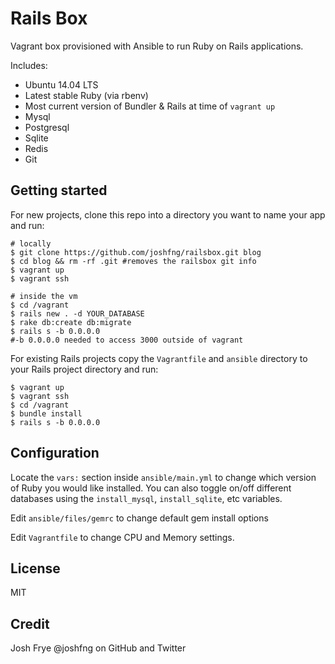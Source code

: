 # Rails Box

Vagrant box provisioned with Ansible to run Ruby on Rails applications.

Includes:
 - Ubuntu 14.04 LTS
 - Latest stable Ruby (via rbenv)
 - Most current version of Bundler & Rails at time of `vagrant up`
 - Mysql
 - Postgresql
 - Sqlite
 - Redis
 - Git

## Getting started

For new projects, clone this repo into a directory you want to name your app and run:
```
# locally
$ git clone https://github.com/joshfng/railsbox.git blog
$ cd blog && rm -rf .git #removes the railsbox git info
$ vagrant up
$ vagrant ssh

# inside the vm
$ cd /vagrant
$ rails new . -d YOUR_DATABASE
$ rake db:create db:migrate
$ rails s -b 0.0.0.0
#-b 0.0.0.0 needed to access 3000 outside of vagrant
```

For existing Rails projects copy the `Vagrantfile` and `ansible` directory to your Rails project directory and run:

```
$ vagrant up
$ vagrant ssh
$ cd /vagrant
$ bundle install
$ rails s -b 0.0.0.0
```

## Configuration

Locate the `vars:` section inside `ansible/main.yml` to change which version of Ruby you would like installed. You can also toggle on/off different databases using the `install_mysql`, `install_sqlite`, etc variables.

Edit `ansible/files/gemrc` to change default gem install options

Edit `Vagrantfile` to change CPU and Memory settings.

## License

MIT

## Credit

Josh Frye @joshfng on GitHub and Twitter
